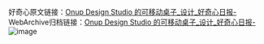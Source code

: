 好奇心原文链接：[Onup Design Studio 的可移动桌子_设计_好奇心日报-](https://www.qdaily.com/articles/6910.html)
WebArchive归档链接：[Onup Design Studio 的可移动桌子_设计_好奇心日报-](http://web.archive.org/web/20190623171512/https://www.qdaily.com/articles/6910.html)
![image](http://ww3.sinaimg.cn/large/007d5XDply1g3wb8w9ghrj30u02w2gyp)